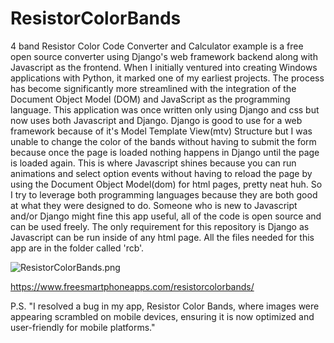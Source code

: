 # ResistorColorBands 

4 band Resistor Color Code Converter and Calculator example is a free open source converter using Django's web framework backend along with Javascript as the frontend.
When I initially ventured into creating Windows applications with Python, it marked one of my earliest projects. The process has become significantly more streamlined with the integration of the Document Object Model (DOM) and JavaScript as the programming language.
This application was once written only using Django and css but now uses both Javascript and Django. Django is good to use for a web framework because of it's Model Template View(mtv) Structure 
but I was unable to change the color of the bands without having to submit the form because once the page is loaded nothing happens in Django until the page is loaded again. This is where Javascript 
shines because you can run animations and select option events without having to reload the page by using the Document Object Model(dom) for html pages, pretty neat huh. So I try to leverage both
programming languages because they are both good at what they were designed to do. Someone who is new to Javascript and/or Django might fine this app useful, all of the code is open source and can
be used freely. The only requirement for this repository is Django as Javascript can be run inside of any html page. All the files needed for this app are in the folder called 'rcb'.

![ResistorColorBands.png](https://www.freesmartphoneapps.com/static/projects/images/ResistorColorBands.png)


https://www.freesmartphoneapps.com/resistorcolorbands/


P.S. 
"I resolved a bug in my app, Resistor Color Bands, where images were appearing scrambled on mobile devices, ensuring it is now optimized and user-friendly for mobile platforms."




